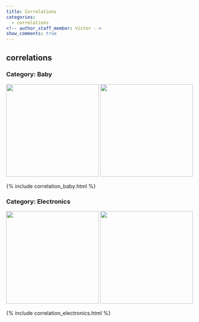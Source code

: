 ```yaml
---
title: Correlations
categories:
  - correlations
<!-- author_staff_member: Victor -->
show_comments: true
---
```

<!-- 2018-02-20-correlations -->
## correlations

### Category: Baby
<img src="{{ site.baseurl }}/images/wc_baby_pos.png" alt="" width = "250">
<img src="{{ site.baseurl }}/images/wc_baby_neg.png" alt="" width = "250">

{% include correlation_baby.html %}

### Category: Electronics

<img src="{{ site.baseurl }}/images/wc_elec_pos.png" alt="" width = "250">
<img src="{{ site.baseurl }}/images/wc_elec_neg.png" alt="" width = "250">

{% include correlation_electronics.html %}
